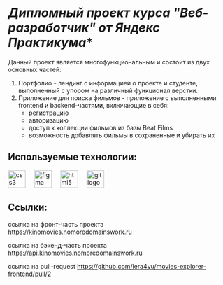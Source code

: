 # *Дипломный проект курса "Веб-разработчик" от Яндекс Практикума**

Данный проект является многофункциональным и состоит из двух основных частей:

 1. Портфолио - лендинг с информацией о проекте и студенте, выполненный
    с упором на различный функционал верстки.
 2. Приложение для поиска фильмов - приложение с выполненными frontend  и backend-частями, включающие в себя:
	 - регистрацию 	 
	 - авторизацию
	 - доступ к коллекции фильмов из базы Beat Films
	 - возможность добавлять фильмы в сохраненные и убирать их

## Используемые технологии:

<div align="left">
  <img src="https://cdn.jsdelivr.net/gh/devicons/devicon/icons/css3/css3-original.svg" height="40" alt="css3 logo"  />
  <img width="12" />
  <img src="https://cdn.jsdelivr.net/gh/devicons/devicon/icons/figma/figma-original.svg" height="40" alt="figma logo"  />
  <img width="12" />
  <img src="https://cdn.jsdelivr.net/gh/devicons/devicon/icons/html5/html5-original.svg" height="40" alt="html5 logo"  />
  <img width="12" />
  <img src="https://cdn.jsdelivr.net/gh/devicons/devicon/icons/git/git-original.svg" height="40" alt="git logo"  />
</div>

## Ссылки:

ссылка на фронт-часть проекта https://kinomovies.nomoredomainswork.ru

ссылка на бэкенд-часть проекта https://api.kinomovies.nomoredomainswork.ru

ссылка на pull-request https://github.com/lera4yu/movies-explorer-frontend/pull/2
